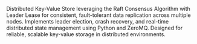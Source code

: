Distributed Key-Value Store leveraging the Raft Consensus Algorithm with Leader Lease for consistent, fault-tolerant data replication across multiple nodes. Implements leader election, crash recovery, and real-time distributed state management using Python and ZeroMQ. Designed for reliable, scalable key-value storage in distributed environments.
